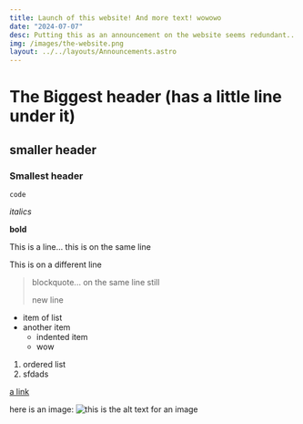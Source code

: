```yaml
---
title: Launch of this website! And more text! wowowo 
date: "2024-07-07"
desc: Putting this as an announcement on the website seems redundant...
img: /images/the-website.png
layout: ../../layouts/Announcements.astro
---
```


# The Biggest header (has a little line under it)
## smaller header
### Smallest header

`code`

*italics*

**bold**

This is a line...
this is on the same line

This is on a different line 

> blockquote...
> on the same line still
>
> new line

- item of list
- another item
  - indented item
  - wow

1. ordered list
2. sfdads

[a link](https://duckduckgo.com)

here is an image:
![this is the alt text for an image](/images/test.png)
